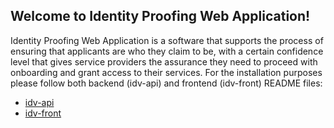 ## Welcome to Identity Proofing Web Application!

Identity Proofing Web Application is a software that supports the process of ensuring that applicants are who they claim
to be, with a certain confidence level that gives service providers the assurance they need to proceed with onboarding
and grant access to their services. For the installation purposes please follow both backend (idv-api) and frontend
(idv-front) README files:

* [idv-api](idv-api/README.md)
* [idv-front](idv-front/README.md)
